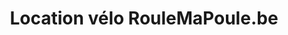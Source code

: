 ---
title: "Location vélo RouleMaPoule.be"
url: /wiers/location-velo-roulemapoule-be/
shop: Fahrrad
---